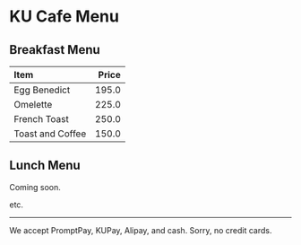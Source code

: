 # KU Cafe Menu

## Breakfast Menu

| Item                                   | Price |
|:---------------------------------------|------:|
| Egg Benedict                           |  195.0  |
| Omelette                               |  225.0  |
| French Toast                           |  250.0  |
| Toast and Coffee                       |  150.0  | 

## Lunch Menu

Coming soon.

etc.

---

We accept PromptPay, KUPay, Alipay, and cash. Sorry, no credit cards.

